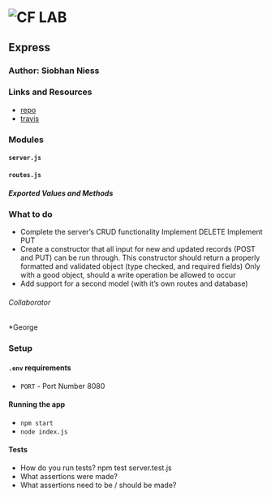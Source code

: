 ![CF](http://i.imgur.com/7v5ASc8.png) LAB
=================================================

## Express

### Author: Siobhan Niess

### Links and Resources
* [repo](https://github.com/niesssiobhan/12-express)
* [travis](http://xyz.com)

### Modules
#### `server.js`
#### `routes.js`
##### Exported Values and Methods

### What to do
* Complete the server’s CRUD functionality
Implement DELETE
Implement PUT
* Create a constructor that all input for new and updated records (POST and PUT) can be run through.
This constructor should return a properly formatted and validated object (type checked, and required fields)
Only with a good object, should a write operation be allowed to occur
* Add support for a second model (with it’s own routes and database)

###### Collaborator
*George

### Setup
#### `.env` requirements
* `PORT` - Port Number 8080

#### Running the app
* `npm start`
* `node index.js`

#### Tests
* How do you run tests?
npm test server.test.js
* What assertions were made?
* What assertions need to be / should be made?